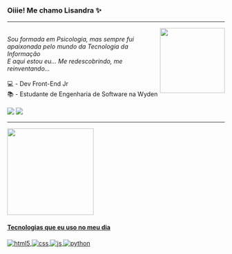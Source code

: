 ### Oiiie! Me chamo Lisandra ✨

<hr><img align="right" width="150" src="https://media.giphy.com/media/LmNwrBhejkK9EFP504/giphy.gif"/>
<div style="display: inline_block"><br>
<em>Sou formada em Psicologia, mas sempre fui apaixonada pelo mundo da Tecnologia da Informação</em><br>
<em>E aqui estou eu... Me redescobrindo, me reinventando...</em><br><br>
💻 - Dev Front-End Jr <br>
📚 - Estudante de Engenharia de Software na Wyden <br>
</div>

<div style="display: inline_block"><br>
  <a href="https://www.instagram.com/lisbispoofc/" target="_blank"><img src="https://img.shields.io/badge/-Instagram-%23E4405F?style=for-the-badge&logo=instagram&logoColor=white" target="_blank"></a>
  <a href="https://www.linkedin.com/in/lisandra-bispo-engsoftware/" target="_blank"><img src="https://img.shields.io/badge/-LinkedIn-%230077B5?style=for-the-badge&logo=linkedin&logoColor=white" target="_blank"></a>
</div>
<hr>
<div>
 <a href="https://github.com/vnduda">
 <img height="200em" src="https://github-readme-stats.vercel.app/api?username=Lisbispo&show_icons=true&theme=radical&include_all_commits=true&count_private=true"/>
 </div>

<h4>Tecnologias que eu uso no meu dia</h4>
<div style="display: inline_block">
  <img align="center" alt="html5" src="https://img.shields.io/badge/HTML5-E34F26?style=for-the-badge&logo=html5&logoColor=white" />
  <img align="center" alt="css" src="https://img.shields.io/badge/CSS3-1572B6?style=for-the-badge&logo=css3&logoColor=white" />
  <img align="center" alt="js" src="https://img.shields.io/badge/JavaScript-F7DF1E?style=for-the-badge&logo=javascript&logoColor=black" />
  <img align="center" alt="python" src="https://img.shields.io/badge/Python-3776AB?style=for-the-badge&logo=python&logoColor=white" />
</div><br/>
